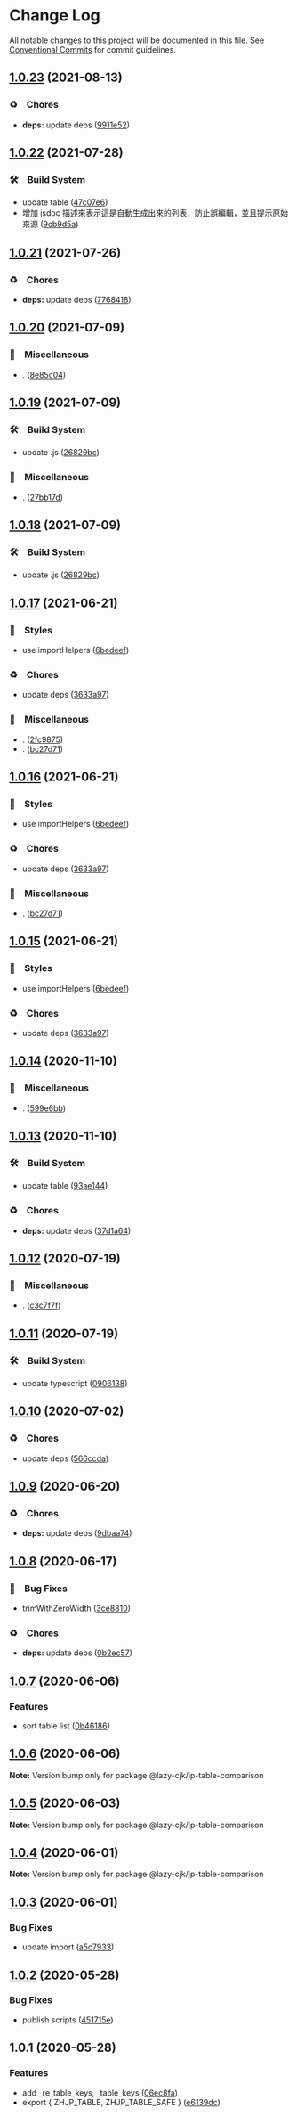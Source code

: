 # Change Log

All notable changes to this project will be documented in this file.
See [Conventional Commits](https://conventionalcommits.org) for commit guidelines.

## [1.0.23](https://github.com/bluelovers/ws-regexp/compare/@lazy-cjk/jp-table-comparison@1.0.22...@lazy-cjk/jp-table-comparison@1.0.23) (2021-08-13)


### ♻️　Chores

* **deps:** update deps ([9911e52](https://github.com/bluelovers/ws-regexp/commit/9911e52d7b63a7292ae15139cccf1737944a870e))





## [1.0.22](https://github.com/bluelovers/ws-regexp/compare/@lazy-cjk/jp-table-comparison@1.0.21...@lazy-cjk/jp-table-comparison@1.0.22) (2021-07-28)


### 🛠　Build System

* update table ([47c07e6](https://github.com/bluelovers/ws-regexp/commit/47c07e69e18dd317a7cadf19db694434aa6c6df4))
* 增加 jsdoc 描述來表示這是自動生成出來的列表，防止誤編輯，並且提示原始來源 ([9cb9d5a](https://github.com/bluelovers/ws-regexp/commit/9cb9d5a9b5e5b86ee5705b68af8655b19e2f8830))





## [1.0.21](https://github.com/bluelovers/ws-regexp/compare/@lazy-cjk/jp-table-comparison@1.0.20...@lazy-cjk/jp-table-comparison@1.0.21) (2021-07-26)


### ♻️　Chores

* **deps:** update deps ([7768418](https://github.com/bluelovers/ws-regexp/commit/776841897b19d2d4b3d4a6800c81247652e438d3))





## [1.0.20](https://github.com/bluelovers/ws-regexp/compare/@lazy-cjk/jp-table-comparison@1.0.19...@lazy-cjk/jp-table-comparison@1.0.20) (2021-07-09)


### 🔖　Miscellaneous

* . ([8e85c04](https://github.com/bluelovers/ws-regexp/commit/8e85c04a9cb7622ef865a383107dbc9ec2f512b4))





## [1.0.19](https://github.com/bluelovers/ws-regexp/compare/@lazy-cjk/jp-table-comparison@1.0.17...@lazy-cjk/jp-table-comparison@1.0.19) (2021-07-09)


### 🛠　Build System

* update .js ([26829bc](https://github.com/bluelovers/ws-regexp/commit/26829bcd9557c28497ac40f4b5c7648593ebaca4))


### 🔖　Miscellaneous

* . ([27bb17d](https://github.com/bluelovers/ws-regexp/commit/27bb17d92d4e39c46f04ab7de9b357fce9667642))





## [1.0.18](https://github.com/bluelovers/ws-regexp/compare/@lazy-cjk/jp-table-comparison@1.0.17...@lazy-cjk/jp-table-comparison@1.0.18) (2021-07-09)


### 🛠　Build System

* update .js ([26829bc](https://github.com/bluelovers/ws-regexp/commit/26829bcd9557c28497ac40f4b5c7648593ebaca4))





## [1.0.17](https://github.com/bluelovers/ws-regexp/compare/@lazy-cjk/jp-table-comparison@1.0.14...@lazy-cjk/jp-table-comparison@1.0.17) (2021-06-21)


### 💎　Styles

* use importHelpers ([6bedeef](https://github.com/bluelovers/ws-regexp/commit/6bedeefcb325c049cbdfaf3ba3fc3afa7140893d))


### ♻️　Chores

* update deps ([3633a97](https://github.com/bluelovers/ws-regexp/commit/3633a97e8014049c163d860dc07d3a5e0d02416f))


### 🔖　Miscellaneous

* . ([2fc9875](https://github.com/bluelovers/ws-regexp/commit/2fc9875ea48136c70e1dee845d4e1b14eca184a9))
* . ([bc27d71](https://github.com/bluelovers/ws-regexp/commit/bc27d71024cd06e308b59ba93b08dec6d074996b))





## [1.0.16](https://github.com/bluelovers/ws-regexp/compare/@lazy-cjk/jp-table-comparison@1.0.14...@lazy-cjk/jp-table-comparison@1.0.16) (2021-06-21)


### 💎　Styles

* use importHelpers ([6bedeef](https://github.com/bluelovers/ws-regexp/commit/6bedeefcb325c049cbdfaf3ba3fc3afa7140893d))


### ♻️　Chores

* update deps ([3633a97](https://github.com/bluelovers/ws-regexp/commit/3633a97e8014049c163d860dc07d3a5e0d02416f))


### 🔖　Miscellaneous

* . ([bc27d71](https://github.com/bluelovers/ws-regexp/commit/bc27d71024cd06e308b59ba93b08dec6d074996b))





## [1.0.15](https://github.com/bluelovers/ws-regexp/compare/@lazy-cjk/jp-table-comparison@1.0.14...@lazy-cjk/jp-table-comparison@1.0.15) (2021-06-21)


### 💎　Styles

* use importHelpers ([6bedeef](https://github.com/bluelovers/ws-regexp/commit/6bedeefcb325c049cbdfaf3ba3fc3afa7140893d))


### ♻️　Chores

* update deps ([3633a97](https://github.com/bluelovers/ws-regexp/commit/3633a97e8014049c163d860dc07d3a5e0d02416f))





## [1.0.14](https://github.com/bluelovers/ws-regexp/compare/@lazy-cjk/jp-table-comparison@1.0.13...@lazy-cjk/jp-table-comparison@1.0.14) (2020-11-10)


### 🔖　Miscellaneous

* . ([599e6bb](https://github.com/bluelovers/ws-regexp/commit/599e6bb14bb2694b92edc63b005f682e13474697))





## [1.0.13](https://github.com/bluelovers/ws-regexp/compare/@lazy-cjk/jp-table-comparison@1.0.12...@lazy-cjk/jp-table-comparison@1.0.13) (2020-11-10)


### 🛠　Build System

* update table ([93ae144](https://github.com/bluelovers/ws-regexp/commit/93ae144ff1e11707b933f608bffa18b6bd3d32b0))


### ♻️　Chores

* **deps:** update deps ([37d1a64](https://github.com/bluelovers/ws-regexp/commit/37d1a64a224cce19d5a738d1f64f45c60f8af31a))





## [1.0.12](https://github.com/bluelovers/ws-regexp/compare/@lazy-cjk/jp-table-comparison@1.0.11...@lazy-cjk/jp-table-comparison@1.0.12) (2020-07-19)


### 🔖　Miscellaneous

* . ([c3c7f7f](https://github.com/bluelovers/ws-regexp/commit/c3c7f7fc30adc9cd3fc116cc5cf11a0cc0911e16))





## [1.0.11](https://github.com/bluelovers/ws-regexp/compare/@lazy-cjk/jp-table-comparison@1.0.10...@lazy-cjk/jp-table-comparison@1.0.11) (2020-07-19)


### 🛠　Build System

* update typescript ([0906138](https://github.com/bluelovers/ws-regexp/commit/09061382af8b98173cadd92adf736d744c74575d))





## [1.0.10](https://github.com/bluelovers/ws-regexp/compare/@lazy-cjk/jp-table-comparison@1.0.9...@lazy-cjk/jp-table-comparison@1.0.10) (2020-07-02)


### ♻️　Chores

* update deps ([566ccda](https://github.com/bluelovers/ws-regexp/commit/566ccdaeb828cbaf6c53f8a4d926e97c857bd6bb))





## [1.0.9](https://github.com/bluelovers/ws-regexp/compare/@lazy-cjk/jp-table-comparison@1.0.8...@lazy-cjk/jp-table-comparison@1.0.9) (2020-06-20)


### ♻️　Chores

* **deps:** update deps ([9dbaa74](https://github.com/bluelovers/ws-regexp/commit/9dbaa74bed5efd27fc705547b91efc893991b492))





## [1.0.8](https://github.com/bluelovers/ws-regexp/compare/@lazy-cjk/jp-table-comparison@1.0.7...@lazy-cjk/jp-table-comparison@1.0.8) (2020-06-17)


### 🐛　Bug Fixes

* trimWithZeroWidth ([3ce8810](https://github.com/bluelovers/ws-regexp/commit/3ce88103716ff26de36e8948798e4e5ffe57bb21))


### ♻️　Chores

* **deps:** update deps ([0b2ec57](https://github.com/bluelovers/ws-regexp/commit/0b2ec5783f4514928be8e090e2cad5a30f9ff50b))





## [1.0.7](https://github.com/bluelovers/ws-regexp/compare/@lazy-cjk/jp-table-comparison@1.0.6...@lazy-cjk/jp-table-comparison@1.0.7) (2020-06-06)


### Features

* sort table list ([0b46186](https://github.com/bluelovers/ws-regexp/commit/0b4618615e62430ec7a433abe3dc61c69c792686))





## [1.0.6](https://github.com/bluelovers/ws-regexp/compare/@lazy-cjk/jp-table-comparison@1.0.5...@lazy-cjk/jp-table-comparison@1.0.6) (2020-06-06)

**Note:** Version bump only for package @lazy-cjk/jp-table-comparison





## [1.0.5](https://github.com/bluelovers/ws-regexp/compare/@lazy-cjk/jp-table-comparison@1.0.4...@lazy-cjk/jp-table-comparison@1.0.5) (2020-06-03)

**Note:** Version bump only for package @lazy-cjk/jp-table-comparison





## [1.0.4](https://github.com/bluelovers/ws-regexp/compare/@lazy-cjk/jp-table-comparison@1.0.3...@lazy-cjk/jp-table-comparison@1.0.4) (2020-06-01)

**Note:** Version bump only for package @lazy-cjk/jp-table-comparison





## [1.0.3](https://github.com/bluelovers/ws-regexp/compare/@lazy-cjk/jp-table-comparison@1.0.2...@lazy-cjk/jp-table-comparison@1.0.3) (2020-06-01)


### Bug Fixes

* update import ([a5c7933](https://github.com/bluelovers/ws-regexp/commit/a5c793384d3ea224c1ddd9336276577092e10933))





## [1.0.2](https://github.com/bluelovers/ws-regexp/compare/@lazy-cjk/jp-table-comparison@1.0.1...@lazy-cjk/jp-table-comparison@1.0.2) (2020-05-28)


### Bug Fixes

* publish scripts ([451715e](https://github.com/bluelovers/ws-regexp/commit/451715e30be91b07a6f27c81075df6850814aed6))





## 1.0.1 (2020-05-28)


### Features

* add _re_table_keys, _table_keys ([06ec8fa](https://github.com/bluelovers/ws-regexp/commit/06ec8fadc46ba3b93ce38a796ff1460c5d9c8944))
* export { ZHJP_TABLE, ZHJP_TABLE_SAFE } ([e6139dc](https://github.com/bluelovers/ws-regexp/commit/e6139dc14d4e2da350d817ce9708125629b55c95))
